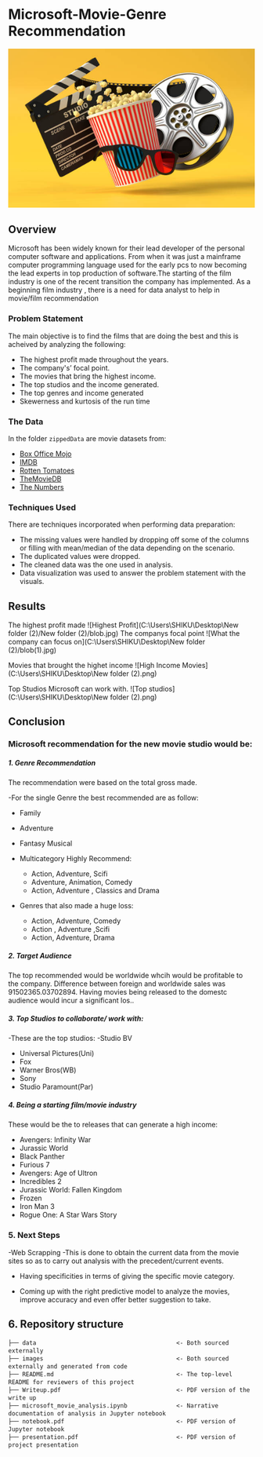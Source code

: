 # Microsoft-Movie-Genre Recommendation
![istockphoto-1202770121-612x612](https://raw.githubusercontent.com/Edna722/Movie-Recommendation/master/New%20folder%20(2)/istockphoto-1202770121-612x612.jpg)

## Overview

Microsoft has been widely known for their lead developer of the personal computer software and applications. From when it was just a mainframe computer programming language used for the early pcs to now becoming the lead experts in top production of software.The starting of the film industry is one of the recent transition the company has implemented. As a beginning  film industry , there is a need for data analyst to help in movie/film recommendation


### Problem Statement 

The main objective is to find the films that are doing the best and this is acheived by analyzing the following:
* The highest profit made throughout the years.
* The company's’ focal point.
* The movies that bring the highest income.
* The top studios and the income generated.
* The top genres and income generated
* Skewerness and kurtosis of the run time

### The Data

In the folder `zippedData` are movie datasets from:

* [Box Office Mojo](https://www.boxofficemojo.com/)
* [IMDB](https://www.imdb.com/)
* [Rotten Tomatoes](https://www.rottentomatoes.com/)
* [TheMovieDB](https://www.themoviedb.org/)
* [The Numbers](https://www.the-numbers.com/)


### Techniques Used

There are techniques incorporated when performing data 
preparation:
* The missing values were handled by dropping off some
of the columns or filling with mean/median of the data 
depending on the scenario.
* The duplicated values were dropped.
* The cleaned data was the one used in analysis.
* Data visualization was used to answer the problem
statement with the visuals.


## Results 

The highest profit made 
![Highest Profit](C:\Users\SHIKU\Desktop\New folder (2)/New folder (2)/blob.jpg)
The companys focal point
![What the company can focus on](C:\Users\SHIKU\Desktop\New folder (2)/blob(1).jpg)

Movies that brought the highet income
![High Income Movies](C:\Users\SHIKU\Desktop\New folder (2).png)

Top Studios Microsoft can work with.
![Top studios](C:\Users\SHIKU\Desktop\New folder (2).png)

## Conclusion
### Microsoft recommendation for the new movie studio would be:
##### 1. Genre Recommendation

The recommendation were based on the total gross made.

-For the single Genre the best recommended are as follow:
  - Family
  - Adventure
  - Fantasy Musical
  
- Multicategory Highly Recommend:
  - Action, Adventure, Scifi
  - Adventure, Animation, Comedy
  - Action, Adventure , Classics and Drama
  
- Genres that also made a huge loss:
  - Action, Adventure, Comedy
  - Action , Adventure ,Scifi
  - Action, Adventure, Drama

##### 2. Target Audience 

The top recommended would be worldwide whcih would be profitable to the company.
Difference between foreign and worldwide sales was 91502365.03702894. Having
movies being released to the domestc audience would incur a significant los..

##### 3. Top Studios to collaborate/ work with:
-These are the top studios:
  -Studio BV
  - Universal Pictures(Uni)
  - Fox
  - Warner Bros(WB)
  - Sony
  - Studio Paramount(Par)
  
##### 4. Being a starting film/movie industry
These would be the to releases that can generate a high income:
   - Avengers: Infinity War
  - Jurassic World
  - Black Panther
  - Furious 7
  - Avengers: Age of Ultron
  - Incredibles 2
  - Jurassic World: Fallen Kingdom
  - Frozen
  - Iron Man 3
  - Rogue One: A Star Wars Story
  
### 5. Next Steps

-Web Scrapping -This is done to obtain the current data from the movie sites so as to carry out analysis with the   precedent/current events.

- Having specificities in terms of giving the specific movie category.

- Coming up with the right predictive model to analyze the movies, improve accuracy and even offer better suggestion  to take.

## 6.  Repository structure
```
├── data                                        <- Both sourced externally
├── images                                      <- Both sourced externally and generated from code
├── README.md                                   <- The top-level README for reviewers of this project
├── Writeup.pdf                                 <- PDF version of the write up
├── microsoft_movie_analysis.ipynb              <- Narrative documentation of analysis in Jupyter notebook
├── notebook.pdf                                <- PDF version of Jupyter notebook
├── presentation.pdf                            <- PDF version of project presentation
```